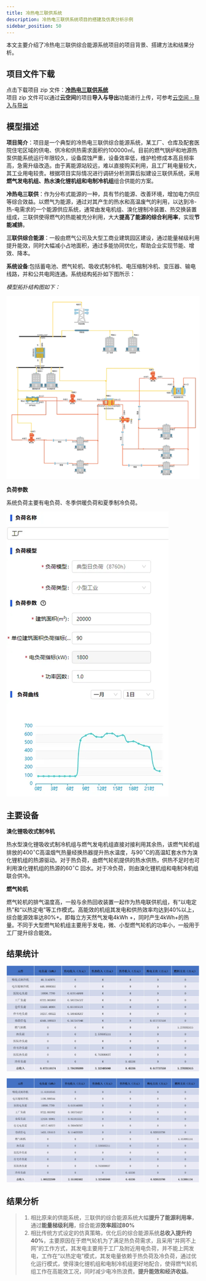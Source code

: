 ```yaml
---
title: 冷热电三联供系统
description: 冷热电三联供系统项目的搭建及仿真分析示例
sidebar_position: 50
---
```


本文主要介绍了冷热电三联供综合能源系统项目的项目背景、搭建方法和结果分析。

## 项目文件下载
点击下载项目 zip 文件：[**冷热电三联供系统**](./ies-cchp.zip)  
项目 zip 文件可以通过**云空间**的项目**导入与导出**功能进行上传，可参考[云空间 - 导入与导出](../../30-cloud-space/index.md#导入与导出)

## 模型描述

**项目简介**：项目是一个典型的冷热电三联供综合能源系统，某工厂、仓库及配套医院住宅区域的供电、供冷和供热需求面积约100000㎡。目前的燃气锅炉和地源热泵供能系统运行年限较久，设备腐蚀严重，设备效率低，维护检修成本高且频率高，急需升级改造。由于离能源站较远，难以直接购买利用，且工厂耗电量较大，其工业用电较贵。根据项目实际情况进行调研分析测算后拟建设三联供系统，采用**燃气发电机组、热水溴化锂机组和电制冷机组**组合供能的方案。

**冷热电三联供**：作为分布式能源的一种，具有节约能源、改善环境，增加电力供应等综合效益。以燃气为能源，通过对其产生的热水和高温废气的利用，以达到冷-热-电需求的一个能源供应系统，通常由发电机组、溴化锂制冷装置、热交换装置组成，三联供使得燃气的热能被充分利用，大大**提高了能源的综合利用率**，实现**节能减排**。

**三联供综合能源**：一般由燃气公司及大型工商业建筑园区建设，通过能量梯级利用提升能效，同时大幅减小占地面积，通过多能协同优化，帮助企业实现节能、增效、降本。

**系统设备**:包括蓄电池、燃气轮机、吸收式制冷机、电压缩制冷机、变压器、输电线路，并和公共电网连通。系统结构拓扑如下图所示：

*模型拓扑结构图如下：*

![拓扑结构图](./image6.png "拓扑结构图")

**负荷参数**

系统负荷主要有电负荷、冬季供暖负荷和夏季制冷负荷。

![10$\mathrm{kV}$工厂](./image7.png "10$\mathrm{kV}$工厂")

## 主要设备

**溴化锂吸收式制冷机**

热水型溴化锂吸收式制冷机组与燃气发电机组直接对接利用其余热，该燃气轮机组排放的400$^{\circ}$C高温烟气热量经换热器提升热水温度，与90$^{\circ}$C的高温缸套水作为溴化锂机组的热源驱动。对于热负荷，由燃气轮机提供的热水供热，供热不足时也可利用溴化锂机组的热源的60$^{\circ}$C 回水。对于冷负荷，则由溴化锂机组和电制冷机组联合供冷。

**燃气轮机**

燃气轮机的排气温度高，一般与余热回收装置一起作为热电联供机组，有“以电定热”和“以热定电”等工作模式。高能效的机组其发电和供热效率均达到40%以上，综合能源效率达80%+。即每立方天然气发电4kWh +，同时产生4kWh+的热量。不同于大型燃气轮机组主要用于发电，微、小型燃气轮机的功率小，一般用于工厂提升综合能效。

## 结果统计

![仿真模拟](./image6-1.png "仿真模拟")

![运行优化](./image6-2.png "运行优化")

## 结果分析

>1. 相比原来的供能系统，三联供的综合能源系统大幅**提升了能源利用率**，通过**能量梯级利用**，综合能源**效率超过80%**
>2. 相比传统方式设定的仿真策略，优化后的综合能源系统**总收入提升约40%**，主要原因在于燃气轮机为了满足热负荷需求，且采用“并网不上网”的工作方式，其发电主要用于工厂及附近用电负荷，并不能上网发电，工作在“以热定电”模式，其发电量依赖于热负荷及冷负荷，通过优化运行模式，使得溴化锂机组和电制冷机组更好地配合，使得燃气轮机组工作在高能效工况，同时减少电冷热浪费。**提升能效和经济收益**。